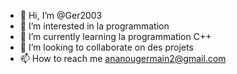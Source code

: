 - 👋 Hi, I’m @Ger2003
- 👀 I’m interested in la programmation 
- 🌱 I’m currently learning la programmation C++
- 💞️ I’m looking to collaborate on des projets
- 📫 How to reach me ananougermain2@gmail.com 

<!---
Ger2003/Ger2003 is a ✨ special ✨ repository because its `README.md` (this file) appears on your GitHub profile.
You can click the Preview link to take a look at your changes.
--->
